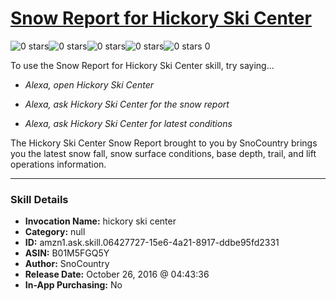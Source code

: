 # [Snow Report for Hickory Ski Center](http://alexa.amazon.com/#skills/amzn1.ask.skill.06427727-15e6-4a21-8917-ddbe95fd2331)
![0 stars](../../images/ic_star_border_black_18dp_1x.png)![0 stars](../../images/ic_star_border_black_18dp_1x.png)![0 stars](../../images/ic_star_border_black_18dp_1x.png)![0 stars](../../images/ic_star_border_black_18dp_1x.png)![0 stars](../../images/ic_star_border_black_18dp_1x.png) 0

To use the Snow Report for Hickory Ski Center skill, try saying...

* *Alexa, open Hickory Ski Center*

* *Alexa, ask Hickory Ski Center for the snow report*

* *Alexa, ask Hickory Ski Center for latest conditions*

The Hickory Ski Center Snow Report brought to you by SnoCountry brings you the latest snow fall, snow surface conditions,  base depth, trail, and lift operations information.

***

### Skill Details

* **Invocation Name:** hickory ski center
* **Category:** null
* **ID:** amzn1.ask.skill.06427727-15e6-4a21-8917-ddbe95fd2331
* **ASIN:** B01M5FGQ5Y
* **Author:** SnoCountry
* **Release Date:** October 26, 2016 @ 04:43:36
* **In-App Purchasing:** No
